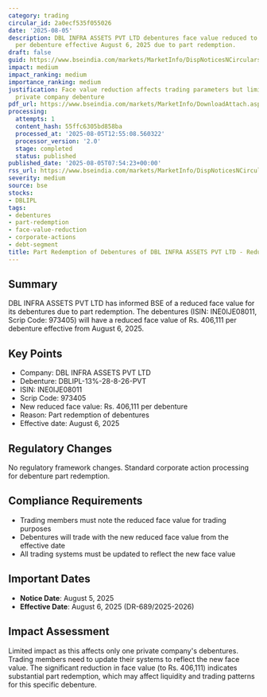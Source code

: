 ```yaml
---
category: trading
circular_id: 2a0ecf535f055026
date: '2025-08-05'
description: DBL INFRA ASSETS PVT LTD debentures face value reduced to Rs. 406,111
  per debenture effective August 6, 2025 due to part redemption.
draft: false
guid: https://www.bseindia.com/markets/MarketInfo/DispNoticesNCirculars.aspx?Noticeid={B6805570-0127-44D1-A207-31396740DB19}&noticeno=20250805-4&dt=08/05/2025&icount=4&totcount=32&flag=0
impact: medium
impact_ranking: medium
importance_ranking: medium
justification: Face value reduction affects trading parameters but limited to single
  private company debenture
pdf_url: https://www.bseindia.com/markets/MarketInfo/DownloadAttach.aspx?id=20250805-4&attachedId=
processing:
  attempts: 1
  content_hash: 55ffc6305bd858ba
  processed_at: '2025-08-05T12:55:08.560322'
  processor_version: '2.0'
  stage: completed
  status: published
published_date: '2025-08-05T07:54:23+00:00'
rss_url: https://www.bseindia.com/markets/MarketInfo/DispNoticesNCirculars.aspx?Noticeid={B6805570-0127-44D1-A207-31396740DB19}&noticeno=20250805-4&dt=08/05/2025&icount=4&totcount=32&flag=0
severity: medium
source: bse
stocks:
- DBLIPL
tags:
- debentures
- part-redemption
- face-value-reduction
- corporate-actions
- debt-segment
title: Part Redemption of Debentures of DBL INFRA ASSETS PVT LTD - Reduced Face Value
---
```


## Summary

DBL INFRA ASSETS PVT LTD has informed BSE of a reduced face value for its debentures due to part redemption. The debentures (ISIN: INE0IJE08011, Scrip Code: 973405) will have a reduced face value of Rs. 406,111 per debenture effective from August 6, 2025.

## Key Points

- Company: DBL INFRA ASSETS PVT LTD
- Debenture: DBLIPL-13%-28-8-26-PVT
- ISIN: INE0IJE08011
- Scrip Code: 973405
- New reduced face value: Rs. 406,111 per debenture
- Reason: Part redemption of debentures
- Effective date: August 6, 2025

## Regulatory Changes

No regulatory framework changes. Standard corporate action processing for debenture part redemption.

## Compliance Requirements

- Trading members must note the reduced face value for trading purposes
- Debentures will trade with the new reduced face value from the effective date
- All trading systems must be updated to reflect the new face value

## Important Dates

- **Notice Date**: August 5, 2025
- **Effective Date**: August 6, 2025 (DR-689/2025-2026)

## Impact Assessment

Limited impact as this affects only one private company's debentures. Trading members need to update their systems to reflect the new face value. The significant reduction in face value (to Rs. 406,111) indicates substantial part redemption, which may affect liquidity and trading patterns for this specific debenture.